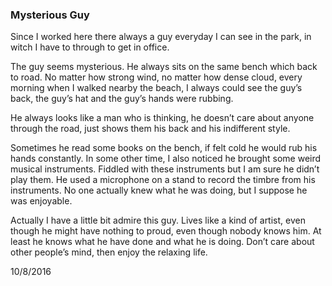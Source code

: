 ### Mysterious Guy
Since I worked here there always a guy everyday I can see in the park, in witch I have to through to get in office. 

The guy seems mysterious. He always sits on the same bench which back to road. No matter how strong wind, no matter how dense cloud, every morning when I walked nearby the beach, I always could see the guy’s back, the guy’s hat and the guy’s hands were rubbing.

He always looks like a man who is thinking, he doesn’t care about anyone through the road, just shows them his back and his indifferent style.

Sometimes he read some books on the bench, if felt cold he would rub his hands constantly. In some other time, I also noticed he brought some weird musical instruments. Fiddled with these instruments but I am sure he didn’t play them. He used a microphone on a stand to record the timbre from his instruments. No one actually knew what he was doing, but I suppose he was enjoyable.

Actually I have a little bit admire this guy. Lives like a kind of artist, even though he might have nothing to proud, even though nobody knows him. At least he knows what he have done and what he is doing. Don’t care about other people’s mind, then enjoy the relaxing life.

10/8/2016

